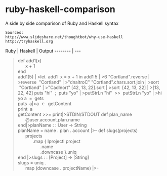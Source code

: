 # ruby-haskell-comparison
A side by side comparison of Ruby and Haskell syntax

    Sources:
    http://www.slideshare.net/thoughtbot/why-use-haskell
    http://tryhaskell.org

Ruby     | Haskell | Output
-------- | ---
>def add1(x)<br />&nbsp;&nbsp;&nbsp;&nbsp;&nbsp;&nbsp;x + 1<br />end<br />add1(5) | >let &nbsp;add1 &nbsp;x = x + 1 in add1 5 | >6
>"Cortland".reverse	| >reverse &nbsp;"Cortland" | >"dnaltroC"
>"Cortland".chars.sort.join		| >sort &nbsp;"Cortland" | >"Cadlnort"
>[42, 13, 22].sort     | >sort &nbsp;[42, 13, 22] | >[13, 22, 42]
>puts "hi" &nbsp;; &nbsp;puts "yo" | >putStrLn "hi" &nbsp;>> &nbsp;putStrLn "yo" | >hi<br />yo
> a &nbsp;= &nbsp;gets<br />puts &nbsp;a|>a &nbsp;<- &nbsp;getContent<br />print &nbsp;a<br />getContent >>= print|>STDIN/STDOUT
> def plan_name<br />&nbsp;&nbsp;&nbsp;&nbsp;&nbsp;&nbsp;@user.account.plan.name<br />end|>planName : : User -> String<br />planName = name . plan . account |>-
> def slugs(projects)<br />&nbsp;&nbsp;&nbsp;&nbsp;&nbsp;&nbsp;projects<br />&nbsp;&nbsp;&nbsp;&nbsp;&nbsp;&nbsp;&nbsp;&nbsp;&nbsp;&nbsp;&nbsp;&nbsp;.map { IprojectI project<br />&nbsp;&nbsp;&nbsp;&nbsp;&nbsp;&nbsp;&nbsp;&nbsp;&nbsp;&nbsp;&nbsp;&nbsp;&nbsp;&nbsp;&nbsp;&nbsp;&nbsp;&nbsp;.name<br />&nbsp;&nbsp;&nbsp;&nbsp;&nbsp;&nbsp;&nbsp;&nbsp;&nbsp;&nbsp;&nbsp;&nbsp;&nbsp;&nbsp;&nbsp;&nbsp;&nbsp;&nbsp;.downcase }.uniq<br />end |>slugs : : [Project] -> [String]<br />slugs = uniq .<br />&nbsp;&nbsp;&nbsp;&nbsp;&nbsp;&nbsp;map (downcase . projectName) |>-

